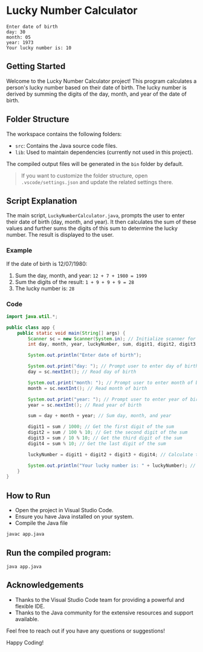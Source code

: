 # Lucky Number Calculator

````
Enter date of birth
day: 30
month: 05
year: 1973
Your lucky number is: 10

````

## Getting Started

Welcome to the Lucky Number Calculator project! This program calculates a person's lucky number based on their date of birth. The lucky number is derived by summing the digits of the day, month, and year of the date of birth.

## Folder Structure

The workspace contains the following folders:

- `src`: Contains the Java source code files.
- `lib`: Used to maintain dependencies (currently not used in this project).

The compiled output files will be generated in the `bin` folder by default.

> If you want to customize the folder structure, open `.vscode/settings.json` and update the related settings there.

## Script Explanation

The main script, `LuckyNumberCalculator.java`, prompts the user to enter their date of birth (day, month, and year). It then calculates the sum of these values and further sums the digits of this sum to determine the lucky number. The result is displayed to the user.

### Example

If the date of birth is 12/07/1980:
1. Sum the day, month, and year: `12 + 7 + 1980 = 1999`
2. Sum the digits of the result: `1 + 9 + 9 + 9 = 28`
3. The lucky number is: `28`

### Code

```java
import java.util.*;

public class app {
    public static void main(String[] args) {
        Scanner sc = new Scanner(System.in); // Initialize scanner for user input
        int day, month, year, luckyNumber, sum, digit1, digit2, digit3, digit4;

        System.out.println("Enter date of birth");

        System.out.print("day: "); // Prompt user to enter day of birth
        day = sc.nextInt(); // Read day of birth

        System.out.print("month: "); // Prompt user to enter month of birth
        month = sc.nextInt(); // Read month of birth

        System.out.print("year: "); // Prompt user to enter year of birth
        year = sc.nextInt(); // Read year of birth

        sum = day + month + year; // Sum day, month, and year

        digit1 = sum / 1000; // Get the first digit of the sum
        digit2 = sum / 100 % 10; // Get the second digit of the sum
        digit3 = sum / 10 % 10; // Get the third digit of the sum
        digit4 = sum % 10; // Get the last digit of the sum

        luckyNumber = digit1 + digit2 + digit3 + digit4; // Calculate the lucky number by summing all digits

        System.out.println("Your lucky number is: " + luckyNumber); // Output the lucky number
    }
}
````

## How to Run

- Open the project in Visual Studio Code.
- Ensure you have Java installed on your system.
- Compile the Java file

````
javac app.java
````
## Run the compiled program:

````
java app.java
````

## Acknowledgements

- Thanks to the Visual Studio Code team for providing a powerful and flexible IDE.
- Thanks to the Java community for the extensive resources and support available.

Feel free to reach out if you have any questions or suggestions!

Happy Coding!


